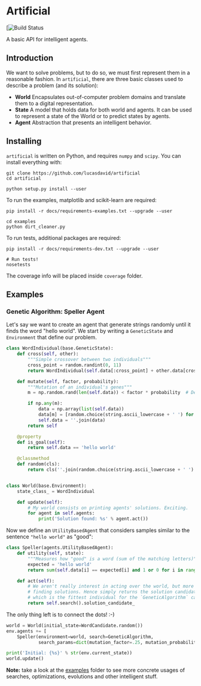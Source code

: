 # Artificial

[![Build Status](https://github.com/lucasdavid/artificial/actions/workflows/python-app.yml/badge.svg)

A basic API for intelligent agents.

## Introduction

We want to solve problems, but to do so, we must first represent them in a
reasonable fashion. In `artificial`, there are three basic classes used to
describe a problem (and its solution):

* **World** Encapsulates out-of-computer problem domains and translate them to
            a digital representation.
* **State** A model that holds data for both world and agents. It can be used
            to represent a state of the World or to predict states by agents.
* **Agent** Abstraction that presents an intelligent behavior.

## Installing

`artificial` is written on Python, and requires `numpy` and `scipy`.
You can install everything with:

```shell
git clone https://github.com/lucasdavid/artificial
cd artificial

python setup.py install --user
```

To run the examples, matplotlib and scikit-learn are required:
```
pip install -r docs/requirements-examples.txt --upgrade --user

cd examples
python dirt_cleaner.py
```

To run tests, additional packages are required:
```shell
pip install -r docs/requirements-dev.txt --upgrade --user

# Run tests!
nosetests
```

The coverage info will be placed inside `coverage` folder.

## Examples
### Genetic Algorithm: Speller Agent

Let's say we want to create an agent that generate strings randomly until it
finds the word "hello world". We start by writing a `GeneticState` and
`Environment` that define our problem.

```py
class WordIndividual(base.GeneticState):
    def cross(self, other):
        """Simple crossover between two individuals"""
        cross_point = random.randint(0, 11)
        return WordIndividual(self.data[:cross_point] + other.data[cross_point:])

    def mutate(self, factor, probability):
        """Mutation of an individual's genes"""
        m = np.random.rand(len(self.data)) < factor * probability  # Defines which genes will mutate.

        if np.any(m):
            data = np.array(list(self.data))
            data[m] = [random.choice(string.ascii_lowercase + ' ') for mutated in m if mutated]  # Mutate!
            self.data = ''.join(data)
        return self

    @property
    def is_goal(self):
        return self.data == 'hello world'

    @classmethod
    def random(cls):
        return cls(''.join(random.choice(string.ascii_lowercase + ' ') for _ in range(11))


class World(base.Environment):
    state_class_ = WordIndividual

    def update(self):
        # My world consists on printing agents' solutions. Exciting.
        for agent in self.agents:
            print('Solution found: %s' % agent.act())

```

Now we define an `UtilityBasedAgent` that considers samples similar to the
sentence `"hello world"` as "good":

```py
class Speller(agents.UtilityBasedAgent):
    def utility(self, state):
        """Measures how "good" is a word (sum of the matching letters)"""
        expected = 'hello world'
        return sum(self.data[i] == expected[i] and 1 or 0 for i in range(11)))

    def act(self):
        # We aren't really interest in acting over the world, but more in
        # finding solutions. Hence simply returns the solution candidate,
        # which is the fittest individual for the `GeneticAlgorithm` case.
        return self.search().solution_candidate_

```

The only thing left is to connect the dots! :-)

```py
world = World(initial_state=WordCandidate.random())
env.agents += [
    Speller(environment=world, search=GeneticAlgorithm,
            search_params=dict(mutation_factor=.25, mutation_probability=1))]

print('Initial: {%s}' % str(env.current_state))
world.update()

```

**Note:** take a look at the
[examples](https://github.com/lucasdavid/artificial/tree/master/examples)
folder to see more concrete usages of searches, optimizations, evolutions and
other intelligent stuff.
